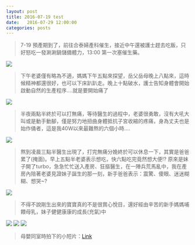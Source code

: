 ```yaml
---
layout: post
title: 2016-07-19 test
date:   2016-07-29 12:00:00
categories: posts
---
```

> 7-19 預產期到了，前往合泰婦產科催生，接近中午還被護士趕去吃飯，只好怒吃一發涮涮鍋儲備體力，13:00 第一次塞催生藥。  
<img src="/images/2016-07-29-noteOfLife-family/g1.jpg">

> 下午老婆僅有略為不適，媽媽下午五點來探望，岳父岳母晚上八點來，這時候精神都還很好，也可以下床趴趴走。晚上十點破水，護士告知身體會開始啟動自然的生產程序....就是要開始痛了  
<img src="/images/2016-07-29-noteOfLife-family/g2.jpg">

> 半夜兩點半終於可以打無痛，等待醫生的過程中，老婆很勇敢，沒有大吼大叫或是動手動腳，僅是努力地扭曲身體抵抗子宮收縮的疼痛，身為丈夫也是始作俑者，這是我40W以來最難熬的六個小時....  
<img src="/images/2016-07-29-noteOfLife-family/g3.jpg">

> 熬到凌晨三點半醫生出現了，打完無痛分娩終於可以休息一下，其實是爸爸累了(掩面)。早上五點半老婆表示想吃，快六點吃完竟然想大便!? 原來是妹子開了turbo，急急忙忙送入產房、狂摳醫生，在一陣兵荒馬亂中，我在產房內陪著老婆見證妹子誕生的那一刻，新手爸爸表示：震驚、傻眼、迷迷糊糊、想哭~?  
<img src="/images/2016-07-29-noteOfLife-family/g4.jpg">

> 不得不說剛生出來的寶寶真的不是很賞心悅目，還好經由辛苦的新手媽媽哺餵母乳，妹子健健康康的成長(充氣)中  
<img src="/images/2016-07-29-noteOfLife-family/g5.jpg">
<img src="/images/2016-07-29-noteOfLife-family/g6.jpg">
<img src="/images/2016-07-29-noteOfLife-family/g7.jpg">

> 母嬰同室時拍下的小短片：[Link](https://youtu.be/OzVjfjYwxhQ)




